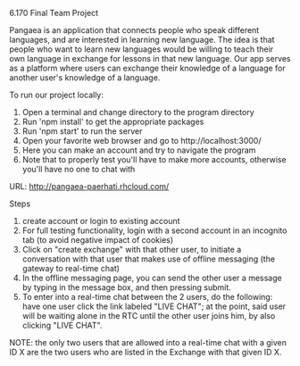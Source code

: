 6.170 Final Team Project

Pangaea is an application that connects people who speak different languages, and
are interested in learning new language. The idea is that people who want to learn
new languages would be willing to teach their own language in exchange for lessons
in that new language. Our app serves as a platform where users can exchange their
knowledge of a language for another user's knowledge of a language.

To run our project locally:
1. Open a terminal and change directory to the program directory
2. Run 'npm install' to get the appropriate packages
3. Run 'npm start' to run the server
4. Open your favorite web browser and go to http://localhost:3000/
5. Here you can make an account and try to navigate the program
6. Note that to properly test you'll have to make more accounts, otherwise you'll have no one to chat with

URL: http://pangaea-paerhati.rhcloud.com/

Steps
1. create account or login to existing account
2. For full testing functionality, login with a second account in an incognito tab (to avoid negative impact of cookies)
3. Click on "create exchange" with that other user, to initiate a conversation with that user that makes use of offline messaging (the gateway to real-time chat)
4. In the offline messaging page, you can send the other user a message by typing in the message box, and then pressing submit.
5. To enter into a real-time chat between the 2 users, do the following: have one user click the link labeled "LIVE CHAT"; at the point, said user will be waiting alone in the RTC until the other user joins him, by also clicking "LIVE CHAT".

NOTE: the only two users that are allowed into a real-time chat with a given ID X are the two users who are listed in the Exchange with that given ID X.
